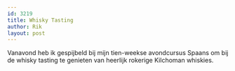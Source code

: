 ```yaml
---
id: 3219
title: Whisky Tasting
author: Rik
layout: post
---
```

Vanavond heb ik gespijbeld bij mijn tien-weekse avondcursus Spaans om bij de whisky tasting te genieten van heerlijk rokerige Kilchoman whiskies.